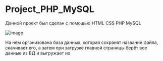 # Project_PHP_MySQL

Данной проект был сделан с помощью HTML CSS PHP MySQL

![image](https://github.com/user-attachments/assets/423cca40-12f7-4f78-a667-6266d875daeb)


На нём организована база данных, которая сохранят название файла, скачивает его, а затем при загрузке главной страницы берёт все данные из БД и выгружает их
